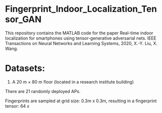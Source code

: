 # Fingerprint_Indoor_Localization_Tensor_GAN
  
  This repository contains the MATLAB code for the paper Real-time indoor localization for smartphones using tensor-generative adversarial nets. IEEE Transactions on Neural Networks and Learning Systems, 2020, X.-Y. Liu, X. Wang.

# Datasets: 

1. A 20 m × 80 m floor (located in a research institute building)

There are 21 randomly deployed APs. 

Fingerprints are sampled at grid size: 0.3m x 0.3m, resulting in a fingerprint tensor: 64 x 
